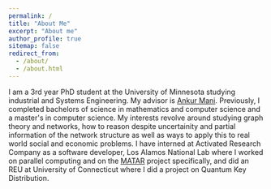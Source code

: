 ```yaml
---
permalink: /
title: "About Me"
excerpt: "About me"
author_profile: true
sitemap: false
redirect_from: 
  - /about/
  - /about.html
---
```


I am a 3rd year PhD student at the University of Minnesota studying industrial and Systems Engineering. My advisor is [Ankur Mani](https://sites.google.com/umn.edu/amani). Previously, I completed bachelors of science in mathematics and computer science and a master's in computer science. My interests revolve around studying graph theory and networks, how to reason despite uncertainity and partial information of the network structure as well as ways to apply this to real world social and economic problems.  I have interned at Activated Research Company as a software developer, Los Alamos National Lab where I worked on parallel computing and on the [MATAR](https://github.com/lanl/MATAR) project specifically, and did an REU at University of Connecticut where I did a project on Quantum Key Distribution. 
